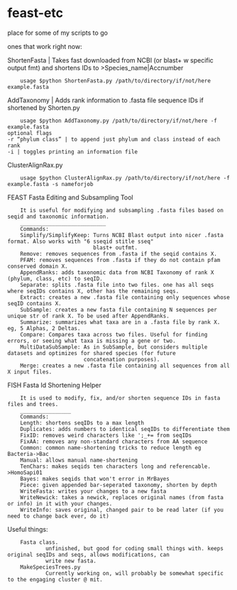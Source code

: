 # feast-etc
place for some of my scripts to go

ones that work right now:

ShortenFasta | Takes fast downloaded from NCBI (or blast+ w specific output fmt) and shortens IDs to >Species_name|Accnumber
	
        usage $python ShortenFasta.py /path/to/directory/if/not/here example.fasta

AddTaxonomy | Adds rank information to .fasta file sequence IDs if shortened by Shorten.py
        
        usage $python AddTaxonomy.py /path/to/directory/if/not/here -f example.fasta
	optional flags
	-r “phylum class” | to append just phylum and class instead of each rank
	-i | toggles printing an information file

ClusterAlignRax.py
        
        usage $python ClusterAlignRax.py /path/to/directory/if/not/here -f example.fasta -s nameforjob





FEAST Fasta Editing and Subsampling Tool

        It is useful for modifying and subsampling .fasta files based on seqid and taxonomic information.
        ___________________________
        Commands:
        Simplify/SimplifyKeep: Turns NCBI Blast output into nicer .fasta format. Also works with "6 sseqid stitle sseq"      
                               blast+ outfmt.
        Remove: removes sequences from .fasta if the seqid contains X.
        PFAM: removes sequences from .fasta if they do not contain pfam conserved domain X.
        AppendRanks: adds taxonomic data from NCBI Taxonomy of rank X (phylum, class, etc) to seqID.
        Separate: splits .fasta file into two files. one has all seqs where seqIDs contains X, other has the remaining seqs.
        Extract: creates a new .fasta file containing only sequences whose seqID contains X.
        SubSample: creates a new fasta file containing N sequences per unique str of rank X. To be used after AppendRanks.
        Summarize: summarizes what taxa are in a .fasta file by rank X. eg, 5 Alphas, 2 Deltas.
        Compare: Compares taxa across two files. Useful for finding errors, or seeing what taxa is missing a gene or two.
        MultiDataSubSample: As in SubSample, but considers multiple datasets and optimizes for shared species (for future 
                            concatenation purposes).
        Merge: creates a new .fasta file containing all sequences from all X input files.
FISH Fasta Id Shortening Helper

        It is used to modify, fix, and/or shorten sequence IDs in fasta files and trees.
        ________________
        Commands:
        Length: shortens seqIDs to a max length
        Duplicates: adds numbers to identical seqIDs to differentiate them
        FixID: removes weird characters like ';_+= from seqIDs
        FixAA: removes any non-standard characters from AA sequence
        Common: common name-shortening tricks to reduce length eg Bacteria->Bac
        Manual: allows manual name-shortening
        TenChars: makes seqids ten characters long and referencable. >HomoSapi01
        Bayes: makes seqids that won't error in MrBayes
        Piece: given appended bar-seperated taxonomy, shorten by depth
        WriteFasta: writes your changes to a new fasta
        WriteNewick: takes a newick, replaces original names (from fasta or info) in it with your changes.
        WriteInfo: saves original, changed pair to be read later (if you need to change back ever, do it)
        
Useful things:

        Fasta class.
                unfinished, but good for coding small things with. keeps original seqIDs and seqs, allows modifications, can 
                write new fasta.
        MakeSpeciesTrees.py
                Currently working on, will probably be somewhat specific to the engaging cluster @ mit.


